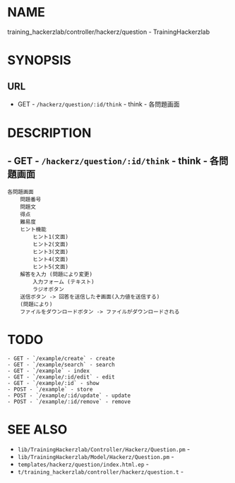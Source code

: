 # NAME

training_hackerzlab/controller/hackerz/question - TrainingHackerzlab

# SYNOPSIS

## URL

- GET - `/hackerz/question/:id/think` - think - 各問題画面

# DESCRIPTION

## - GET - `/hackerz/question/:id/think` - think - 各問題画面

```
各問題画面
    問題番号
    問題文
    得点
    難易度
    ヒント機能
        ヒント1(文面)
        ヒント2(文面)
        ヒント3(文面)
        ヒント4(文面)
        ヒント5(文面)
    解答を入力 (問題により変更)
        入力フォーム (テキスト)
        ラジオボタン
    送信ボタン -> 回答を送信したぞ画面(入力値を送信する)
    (問題により)
    ファイルをダウンロードボタン -> ファイルがダウンロードされる
```

# TODO

```
- GET - `/example/create` - create
- GET - `/example/search` - search
- GET - `/example` - index
- GET - `/example/:id/edit` - edit
- GET - `/example/:id` - show
- POST - `/example` - store
- POST - `/example/:id/update` - update
- POST - `/example/:id/remove` - remove
```

# SEE ALSO

- `lib/TrainingHackerzlab/Controller/Hackerz/Question.pm` -
- `lib/TrainingHackerzlab/Model/Hackerz/Question.pm` -
- `templates/hackerz/question/index.html.ep` -
- `t/training_hackerzlab/controller/hackerz/question.t` -
